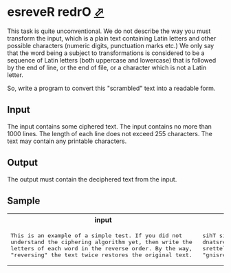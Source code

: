 # esreveR redrO [⬀](https://acm.timus.ru/problem.aspx?space=1&num=1226)

This task is quite unconventional. We do not describe the way you must transform the input, which is a plain text containing Latin letters and other possible characters (numeric digits, punctuation marks etc.) We only say that the word being a subject to transformations is considered to be a sequence of Latin letters (both uppercase and lowercase) that is followed by the end of line, or the end of file, or a character which is not a Latin letter.

So, write a program to convert this "scrambled" text into a readable form.

## Input

The input contains some ciphered text. The input contains no more than 1000 lines. The length of each line does not exceed 255 characters. The text may contain any printable characters.

## Output

The output must contain the deciphered text from the input.

## Sample

<table>
<tr>
<th>input</th>
<th>output</th>
</tr>
<tr>
<td style="vertical-align: top">
<pre style="white-space:pre">
This is an example of a simple test. If you did not 
understand the ciphering algorithm yet, then write the 
letters of each word in the reverse order. By the way, 
"reversing" the text twice restores the original text.
</pre>
</td>
<td style="vertical-align: top">
<pre style="white-space:pre">
sihT si na elpmaxe fo a elpmis tset. fI uoy did ton 
dnatsrednu eht gnirehpic mhtirogla tey, neht etirw eht 
srettel fo hcae drow ni eht esrever redro. yB eht yaw, 
"gnisrever" eht txet eciwt serotser eht lanigiro txet.
</pre>
</td>
</tr>
</table>
